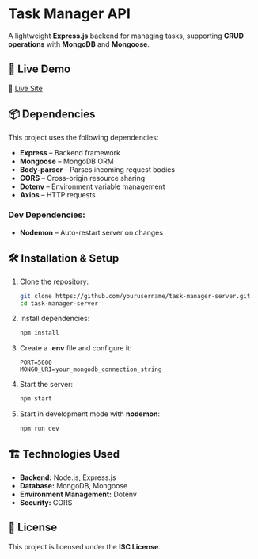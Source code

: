 # **Task Manager API**  
A lightweight **Express.js** backend for managing tasks, supporting **CRUD operations** with **MongoDB** and **Mongoose**.  

## 🚀 **Live Demo**  
🔗 [Live Site](https://task-management-999.web.app/) 

## 📦 **Dependencies**  
This project uses the following dependencies:  

- **Express** – Backend framework  
- **Mongoose** – MongoDB ORM  
- **Body-parser** – Parses incoming request bodies  
- **CORS** – Cross-origin resource sharing  
- **Dotenv** – Environment variable management  
- **Axios** – HTTP requests  

### **Dev Dependencies:**  
- **Nodemon** – Auto-restart server on changes  

## 🛠 **Installation & Setup**  

1. Clone the repository:  
   ```sh
   git clone https://github.com/yourusername/task-manager-server.git
   cd task-manager-server
   ```
2. Install dependencies:  
   ```sh
   npm install
   ```
3. Create a **.env** file and configure it:  
   ```env
   PORT=5000
   MONGO_URI=your_mongodb_connection_string
   ```
4. Start the server:  
   ```sh
   npm start
   ```
5. Start in development mode with **nodemon**:  
   ```sh
   npm run dev
   ```

## 🏗 **Technologies Used**  
- **Backend:** Node.js, Express.js  
- **Database:** MongoDB, Mongoose  
- **Environment Management:** Dotenv  
- **Security:** CORS  

## 📜 **License**  
This project is licensed under the **ISC License**.  